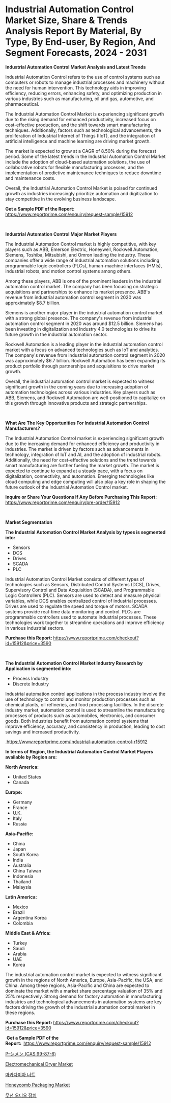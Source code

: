 <p><h1>Industrial Automation Control Market Size, Share & Trends Analysis Report By Material, By Type, By End-user, By Region, And Segment Forecasts, 2024 - 2031</h1></p><p><strong>Industrial Automation Control Market Analysis and Latest Trends</strong></p>
<p><p>Industrial Automation Control refers to the use of control systems such as computers or robots to manage industrial processes and machinery without the need for human intervention. This technology aids in improving efficiency, reducing errors, enhancing safety, and optimizing production in various industries such as manufacturing, oil and gas, automotive, and pharmaceutical.</p><p>The Industrial Automation Control Market is experiencing significant growth due to the rising demand for enhanced productivity, increased focus on cost-effective production, and the shift towards smart manufacturing techniques. Additionally, factors such as technological advancements, the proliferation of Industrial Internet of Things (IIoT), and the integration of artificial intelligence and machine learning are driving market growth.</p><p>The market is expected to grow at a CAGR of 8.50% during the forecast period. Some of the latest trends in the Industrial Automation Control Market include the adoption of cloud-based automation solutions, the use of collaborative robots for flexible manufacturing processes, and the implementation of predictive maintenance techniques to reduce downtime and maintenance costs.</p><p>Overall, the Industrial Automation Control Market is poised for continued growth as industries increasingly prioritize automation and digitization to stay competitive in the evolving business landscape.</p></p>
<p><strong>Get a Sample PDF of the Report:&nbsp;</strong> <a href="https://www.reportprime.com/enquiry/request-sample/15912">https://www.reportprime.com/enquiry/request-sample/15912</a></p>
<p>&nbsp;</p>
<p><strong>Industrial Automation Control Major Market Players</strong></p>
<p><p>The Industrial Automation Control market is highly competitive, with key players such as ABB, Emerson Electric, Honeywell, Rockwell Automation, Siemens, Toshiba, Mitsubishi, and Omron leading the industry. These companies offer a wide range of industrial automation solutions including programmable logic controllers (PLCs), human-machine interfaces (HMIs), industrial robots, and motion control systems among others.</p><p>Among these players, ABB is one of the prominent leaders in the industrial automation control market. The company has been focusing on strategic acquisitions and partnerships to enhance its market presence. ABB's revenue from industrial automation control segment in 2020 was approximately $8.7 billion.</p><p>Siemens is another major player in the industrial automation control market with a strong global presence. The company's revenue from industrial automation control segment in 2020 was around $12.5 billion. Siemens has been investing in digitalization and Industry 4.0 technologies to drive its future growth in the industrial automation sector.</p><p>Rockwell Automation is a leading player in the industrial automation control market with a focus on advanced technologies such as IoT and analytics. The company's revenue from industrial automation control segment in 2020 was approximately $6.7 billion. Rockwell Automation has been expanding its product portfolio through partnerships and acquisitions to drive market growth.</p><p>Overall, the industrial automation control market is expected to witness significant growth in the coming years due to increasing adoption of automation technologies across various industries. Key players such as ABB, Siemens, and Rockwell Automation are well-positioned to capitalize on this growth through innovative products and strategic partnerships.</p></p>
<p>&nbsp;</p>
<p><strong>What Are The Key Opportunities For Industrial Automation Control Manufacturers?</strong></p>
<p><p>The Industrial Automation Control market is experiencing significant growth due to the increasing demand for enhanced efficiency and productivity in industries. The market is driven by factors such as advancements in technology, integration of IoT and AI, and the adoption of industrial robots. Additionally, the need for cost-effective solutions and the trend towards smart manufacturing are further fueling the market growth. The market is expected to continue to expand at a steady pace, with a focus on digitalization, connectivity, and automation. Emerging technologies like cloud computing and edge computing will also play a key role in shaping the future outlook of the Industrial Automation Control market.</p></p>
<p><strong>Inquire or Share Your Questions If Any Before Purchasing This Report:</strong> <a href="https://www.reportprime.com/enquiry/pre-order/15912">https://www.reportprime.com/enquiry/pre-order/15912</a></p>
<p>&nbsp;</p>
<p><strong>Market Segmentation</strong></p>
<p><strong>The Industrial Automation Control Market Analysis by types is segmented into:</strong></p>
<p><ul><li>Sensors</li><li>DCS</li><li>Drives</li><li>SCADA</li><li>PLC</li></ul></p>
<p><p>Industrial Automation Control Market consists of different types of technologies such as Sensors, Distributed Control Systems (DCS), Drives, Supervisory Control and Data Acquisition (SCADA), and Programmable Logic Controllers (PLC). Sensors are used to detect and measure physical variables, while DCS enables centralized control of industrial processes. Drives are used to regulate the speed and torque of motors. SCADA systems provide real-time data monitoring and control. PLCs are programmable controllers used to automate industrial processes. These technologies work together to streamline operations and improve efficiency in various industrial sectors.</p></p>
<p><strong>Purchase this Report:&nbsp;</strong><a href="https://www.reportprime.com/checkout?id=15912&price=3590">https://www.reportprime.com/checkout?id=15912&price=3590</a></p>
<p>&nbsp;</p>
<p><strong>The Industrial Automation Control Market Industry Research by Application is segmented into:</strong></p>
<p><ul><li>Process Industry</li><li>Discrete Industry</li></ul></p>
<p><p>Industrial automation control applications in the process industry involve the use of technology to control and monitor production processes such as chemical plants, oil refineries, and food processing facilities. In the discrete industry market, automation control is used to streamline the manufacturing processes of products such as automobiles, electronics, and consumer goods. Both industries benefit from automation control systems that improve efficiency, accuracy, and consistency in production, leading to cost savings and increased productivity.</p></p>
<p><a href="https://www.reportprime.com/industrial-automation-control-r15912">&nbsp;https://www.reportprime.com/industrial-automation-control-r15912</a></p>
<p><strong>In terms of Region, the Industrial Automation Control Market Players available by Region are:</strong></p>
<p>
    <p> <strong> North America: </strong>
        <ul>
            <li>United States</li>
            <li>Canada</li>
        </ul>
        </p> 
    <p> <strong> Europe: </strong>
        <ul>
            <li>Germany</li>
            <li>France</li>
            <li>U.K.</li>
            <li>Italy</li>
            <li>Russia</li>
        </ul>
        </p> 
    <p> <strong> Asia-Pacific: </strong>
        <ul>
            <li>China</li>
            <li>Japan</li>
            <li>South Korea</li>
            <li>India</li>
            <li>Australia</li>
            <li>China Taiwan</li>
            <li>Indonesia</li>
            <li>Thailand</li>
            <li>Malaysia</li>
        </ul>
        </p> 
    <p> <strong> Latin America: </strong>
        <ul>
            <li>Mexico</li>
            <li>Brazil</li>
            <li>Argentina Korea</li>
            <li>Colombia</li>
        </ul>
        </p> 
    <p> <strong> Middle East & Africa: </strong>
        <ul>
            <li>Turkey</li>
            <li>Saudi</li>
            <li>Arabia</li>
            <li>UAE</li>
            <li>Korea</li>
        </ul>
    </p>
    </p>
<p><p>The industrial automation control market is expected to witness significant growth in the regions of North America, Europe, Asia-Pacific, the USA, and China. Among these regions, Asia-Pacific and China are expected to dominate the market with a market share percentage valuation of 35% and 25% respectively. Strong demand for factory automation in manufacturing industries and technological advancements in automation systems are key factors driving the growth of the industrial automation control market in these regions.</p></p>
<p><strong>Purchase this Report: </strong><a href="https://www.reportprime.com/checkout?id=15912&price=3590">https://www.reportprime.com/checkout?id=15912&price=3590</a></p>
<p>&nbsp;<strong>Get a Sample PDF of the Report:&nbsp;&nbsp;</strong><a href="https://www.reportprime.com/enquiry/request-sample/15912">https://www.reportprime.com/enquiry/request-sample/15912</a></p>
<p><strong></strong></p>
<p><p><a href="https://github.com/AbigaleHuel/Market-Research-Report-List-2/blob/main/4902445122164.md">P-シメン (CAS 99-87-6)</a></p><p><a href="https://medium.com/@hskdk2672/electromechanical-dryer-industry-analysis-report-its-market-size-growing-with-a-cagr-of-9-5-43ef30ec8915">Electromechanical Dryer Market</a></p><p><a href="https://medium.com/@sweetums856856/2024%EB%85%84%EB%B6%80%ED%84%B0-2031%EB%85%84%EA%B9%8C%EC%A7%80%EC%9D%98-%EB%A7%88%EC%B9%B4%EB%8B%A4%EB%AF%B8%EC%95%84%EB%84%88%ED%8A%B8-%EC%8B%9C%EC%9E%A5-%EC%A0%84%EB%A7%9D-%EB%B0%8F-%EC%98%88%EC%B8%A1-a5e2b580c548">마카다미아 너트</a></p><p><a href="https://github.com/DeonteStanton2023/Market-Research-Report-List-2/blob/main/honeycomb-packaging-market.md">Honeycomb Packaging Market</a></p><p><a href="https://medium.com/@santiagoiza565682023/%EB%AC%B4%EC%84%A0-%EC%98%A4%EB%94%94%EC%98%A4-%EC%9E%A5%EC%B9%98-%EC%8B%9C%EC%9E%A5-%EA%B8%80%EB%A1%9C%EB%B2%8C-%EC%8B%9C%EC%9E%A5-%EC%A0%90%EC%9C%A0%EC%9C%A8-%EB%B0%8F-%EC%88%9C%EC%9C%84-%EC%A0%84%EC%B2%B4-%ED%8C%90%EB%A7%A4-%EB%B0%8F-%EC%88%98%EC%9A%94-%EC%98%88%EC%B8%A1-2024-2031-d54b633f3014">무선 오디오 장치</a></p></p>